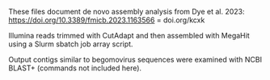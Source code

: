 
These files
document de novo assembly analysis
from Dye et al. 2023:
https://doi.org/10.3389/fmicb.2023.1163566
= doi.org/kcxk

Illumina reads
trimmed with CutAdapt
and then assembled with MegaHit
using a Slurm sbatch job array script.

Output contigs
similar to begomovirus sequences
were examined with NCBI BLAST+
(commands not included here).
